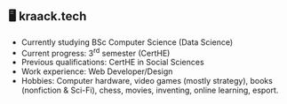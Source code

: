 ## 🖥️ kraack.tech 
- Currently studying BSc Computer Science (Data Science)
- Current progress: 3<sup>rd</sup> semester (CertHE)
- Previous qualifications: CertHE in Social Sciences
- Work experience: Web Developer/Design
- Hobbies: Computer hardware, video games (mostly strategy), books (nonfiction & Sci-Fi), chess, movies, inventing, online learning, esport.

<!--
**kris-e2u/kris-e2u** is a ✨ _special_ ✨ repository because its `README.md` (this file) appears on your GitHub profile.

<!--
**kraack-tech/kraack-tech** is a ✨ _special_ ✨ repository because its `README.md` (this file) appears on your GitHub profile.

Here are some ideas to get you started:

- 🔭 I’m currently working on ...
- 🌱 I’m currently learning ...
- 👯 I’m looking to collaborate on ...
- 🤔 I’m looking for help with ...
- 💬 Ask me about ...
- 📫 How to reach me: ...
- 😄 Pronouns: ...
- ⚡ Fun fact: ...
-->
